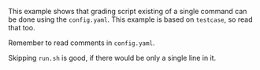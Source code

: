 This example shows that grading script existing of a single command can be done using the `config.yaml`.
This example is based on `testcase`, so read that too.

Remember to read comments in `config.yaml`.

Skipping `run.sh` is good, if there would be only a single line in it.

